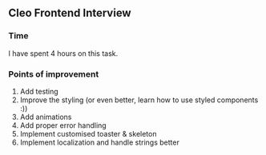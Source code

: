 ## Cleo Frontend Interview
### Time
I have spent 4 hours on this task. 

### Points of improvement
1. Add testing
2. Improve the styling (or even better, learn how to use styled components :))
3. Add animations
4. Add proper error handling 
5. Implement customised toaster & skeleton
6. Implement localization and handle strings better
